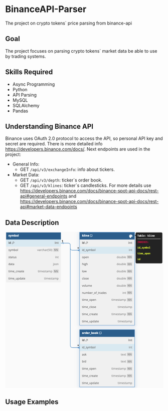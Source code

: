 # BinanceAPI-Parser
The project on crypto tokens` price parsing from binance-api

## Goal
The project focuses on parsing crypto tokens` market data be able to use by trading systems.

## Skills Required
- Async Programming
- Python
- API Parsing
- MySQL
- SQLAlchemy
- Pandas

## Understanding Binance API
Binance uses OAuth 2.0 protocol to access the API, so personal API key and secret are required. There is more detailed info https://developers.binance.com/docs/.
Next endpoints are used in the project:
- General Info:
  - GET `/api/v3/exchangeInfo`: info about tickers. 
- Market Data:
  - GET `/api/v3/depth`: ticker`s order book.
  - GET `/api/v3/klines`: ticker`s candlesticks.
For more details use https://developers.binance.com/docs/binance-spot-api-docs/rest-api#general-endpoints and https://developers.binance.com/docs/binance-spot-api-docs/rest-api#market-data-endpoints

## Data Description
![Database Structure Diagram](https://github.com/the2roock/BinanceAPI-Parser/blob/main/db-diagram.png)
## Usage Examples
